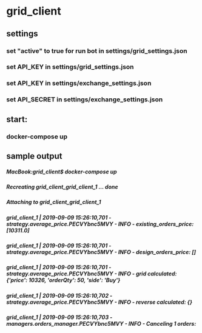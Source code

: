 # grid_client

## settings
### set "active" to true for run bot in settings/grid_settings.json
### set API_KEY in settings/grid_settings.json
### set API_KEY in settings/exchange_settings.json
### set API_SECRET in settings/exchange_settings.json

## start:
### docker-compose up

## sample output
##### MacBook:grid_client$ docker-compose up
##### Recreating grid_client_grid_client_1 ... done
##### Attaching to grid_client_grid_client_1
##### grid_client_1  | 2019-09-09 15:26:10,701 - strategy.average_price.PECVYbnc5MVY - INFO - existing_orders_price: [10311.0]
##### grid_client_1  | 2019-09-09 15:26:10,701 - strategy.average_price.PECVYbnc5MVY - INFO - design_orders_price: []
##### grid_client_1  | 2019-09-09 15:26:10,701 - strategy.average_price.PECVYbnc5MVY - INFO - grid calculated: {'price': 10326, 'orderQty': 50, 'side': 'Buy'}
##### grid_client_1  | 2019-09-09 15:26:10,702 - strategy.average_price.PECVYbnc5MVY - INFO - reverse calculated: {}
##### grid_client_1  | 2019-09-09 15:26:10,703 - managers.orders_manager.PECVYbnc5MVY - INFO - Canceling 1 orders:
